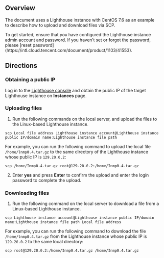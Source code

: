 ## Overview
The document uses a Lighthouse instance with CentOS 7.6 as an example to describe how to upload and download files via SCP.


<dx-alert infotype="explain" title="">
To get started, ensure that you have configured the Lighthouse instance admin account and password. If you haven't set or forgot the password, please [reset password](https://intl.cloud.tencent.com/document/product/1103/41553).
</dx-alert>


## Directions
### Obtaining a public IP
Log in to the [Lighthouse console](https://console.cloud.tencent.com/lighthouse/instance/index) and obtain the public IP of the target Lighthouse instance on **Instances** page.


### Uploading files
1. Run the following commands on the local server, and upload the files to the Linux-based Lighthouse instance.
```shellsession
scp Local file address Lighthouse instance account@Lighthouse instance public IP/domain name:Lighthouse instance file path
```
For example, you can run the following command to upload the local file `/home/lnmp0.4.tar.gz` to the same directory of the Lighthouse instance whose public IP is `129.20.0.2`:
```shellsession
scp /home/Inmp0.4.tar.gz root@129.20.0.2:/home/Inmp0.4.tar.gz
```
2. Enter **yes** and press **Enter** to confirm the upload and enter the login password to complete the upload.


### Downloading files
1. Run the following command on the local server to download a file from a Linux-based Lighthouse instance.
```shellsession
scp Lighthouse instance account@Lighthouse instance public IP/domain name:Lighthouse instance file path Local file address 
```
For example, you can run the following command to download the file `/home/lnmp0.4.tar.gz` from the Lighthouse instance whose public IP is `129.20.0.2` to the same local directory:
```shellsession
scp root@129.20.0.2:/home/Inmp0.4.tar.gz /home/Inmp0.4.tar.gz
```


